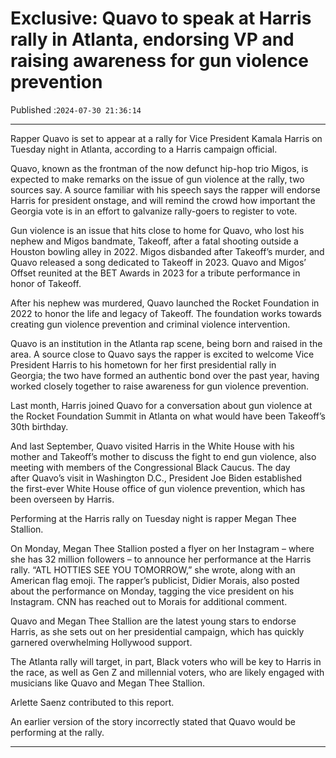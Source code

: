 # Exclusive: Quavo to speak at Harris rally in Atlanta, endorsing VP and raising awareness for gun violence prevention

Published :`2024-07-30 21:36:14`

---

Rapper Quavo is set to appear at a rally for Vice President Kamala Harris on Tuesday night in Atlanta, according to a Harris campaign official.

Quavo, known as the frontman of the now defunct hip-hop trio Migos, is expected to make remarks on the issue of gun violence at the rally, two sources say. A source familiar with his speech says the rapper will endorse Harris for president onstage, and will remind the crowd how important the Georgia vote is in an effort to galvanize rally-goers to register to vote.

Gun violence is an issue that hits close to home for Quavo, who lost his nephew and Migos bandmate, Takeoff, after a fatal shooting outside a Houston bowling alley in 2022. Migos disbanded after Takeoff’s murder, and Quavo released a song dedicated to Takeoff in 2023. Quavo and Migos’ Offset reunited at the BET Awards in 2023 for a tribute performance in honor of Takeoff.

After his nephew was murdered, Quavo launched the Rocket Foundation in 2022 to honor the life and legacy of Takeoff. The foundation works towards creating gun violence prevention and criminal violence intervention.

Quavo is an institution in the Atlanta rap scene, being born and raised in the area. A source close to Quavo says the rapper is excited to welcome Vice President Harris to his hometown for her first presidential rally in Georgia; the two have formed an authentic bond over the past year, having worked closely together to raise awareness for gun violence prevention.

Last month, Harris joined Quavo for a conversation about gun violence at the Rocket Foundation Summit in Atlanta on what would have been Takeoff’s 30th birthday.

And last September, Quavo visited Harris in the White House with his mother and Takeoff’s mother to discuss the fight to end gun violence, also meeting with members of the Congressional Black Caucus. The day after Quavo’s visit in Washington D.C., President Joe Biden established the first-ever White House office of gun violence prevention, which has been overseen by Harris.

Performing at the Harris rally on Tuesday night is rapper Megan Thee Stallion.

On Monday, Megan Thee Stallion posted a flyer on her Instagram – where she has 32 million followers – to announce her performance at the Harris rally. “ATL HOTTIES SEE YOU TOMORROW,” she wrote, along with an American flag emoji. The rapper’s publicist, Didier Morais, also posted about the performance on Monday, tagging the vice president on his Instagram. CNN has reached out to Morais for additional comment.

Quavo and Megan Thee Stallion are the latest young stars to endorse Harris, as she sets out on her presidential campaign, which has quickly garnered overwhelming Hollywood support.

The Atlanta rally will target, in part, Black voters who will be key to Harris in the race, as well as Gen Z and millennial voters, who are likely engaged with musicians like Quavo and Megan Thee Stallion.

Arlette Saenz contributed to this report.

An earlier version of the story incorrectly stated that Quavo would be performing at the rally.

---

